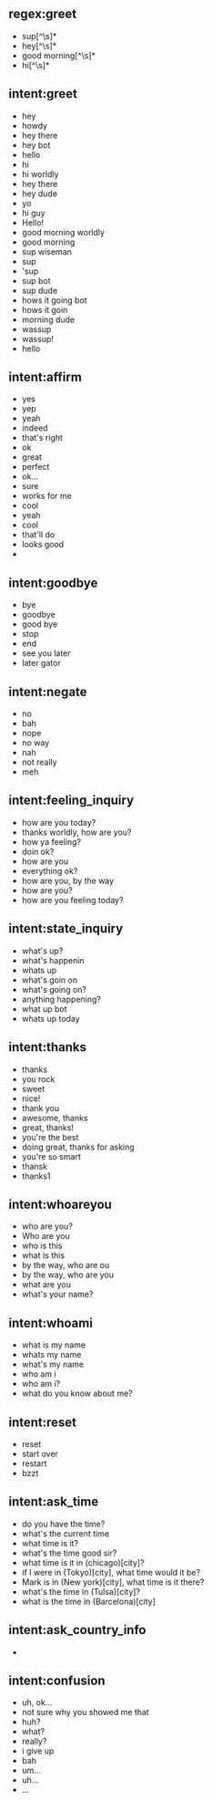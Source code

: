 ## regex:greet
- sup[^\\s]*
- hey[^\\s]*
- good morning[^\\s]*
- hi[^\\s]*

## intent:greet
- hey
- howdy
- hey there
- hey bot
- hello
- hi
- hi worldly
- hey there
- hey dude
- yo
- hi guy
- Hello!
- good morning worldly
- good morning
- sup wiseman
- sup
- 'sup
- sup bot
- sup dude
- hows it going bot
- hows it goin
- morning dude
- wassup
- wassup!
- hello

## intent:affirm
- yes
- yep
- yeah
- indeed
- that's right
- ok
- great
- perfect
- ok...
- sure
- works for me
- cool
- yeah
- cool
- that'll do
- looks good
- 

## intent:goodbye
- bye
- goodbye
- good bye
- stop
- end
- see you later
- later gator

## intent:negate
- no
- bah
- nope
- no way
- nah
- not really
- meh

## intent:feeling_inquiry
- how are you today?
- thanks worldly, how are you?
- how ya feeling?
- doin ok?
- how are you
- everything ok?
- how are you, by the way
- how are you?
- how are you feeling today?

## intent:state_inquiry
- what's up?
- what's happenin
- whats up
- what's goin on
- what's going on?
- anything happening?
- what up bot
- whats up today

## intent:thanks
- thanks
- you rock
- sweet
- nice!
- thank you
- awesome, thanks
- great, thanks!
- you're the best
- doing great, thanks for asking
- you're so smart
- thansk
- thanks1

## intent:whoareyou
- who are you?
- Who are you 
- who is this
- what is this
- by the way, who are ou
- by the way, who are you
- what are you
- what's your name?

## intent:whoami
- what is my name
- whats my name
- what's my name
- who am i
- who am i?
- what do you know about me?

## intent:reset
- reset
- start over
- restart
- bzzt

## intent:ask_time
- do you have the time?
- what's the current time
- what time is it?
- what's the time good sir?
- what time is it in (chicago)[city]?
- if I were in (Tokyo)[city], what time would it be?
- Mark is in (New york)[city], what time is it there?
- what's the time in (Tulsa)[city]?
- what is the time in (Barcelona)[city]

## intent:ask_country_info
- 

## intent:confusion
- uh, ok...
- not sure why you showed me that
- huh?
- what?
- really?
- i give up
- bah
- um...
- uh...
- ...
